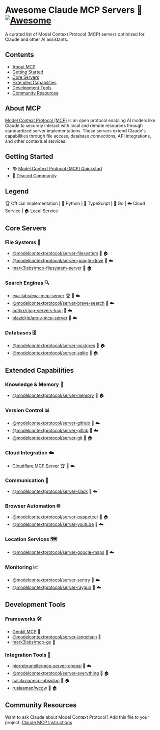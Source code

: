 # Awesome Claude MCP Servers 🤖 [![Awesome](https://awesome.re/badge.svg)](https://awesome.re)

A curated list of Model Context Protocol (MCP) servers optimized for Claude and other AI assistants.

## Contents
- [About MCP](#about-mcp)
- [Getting Started](#getting-started)
- [Core Servers](#core-servers)
- [Extended Capabilities](#extended-capabilities)
- [Development Tools](#development-tools)
- [Community Resources](#community-resources)

## About MCP

[Model Context Protocol (MCP)](https://modelcontextprotocol.io/) is an open protocol enabling AI models like Claude to securely interact with local and remote resources through standardized server implementations. These servers extend Claude's capabilities through file access, database connections, API integrations, and other contextual services.

## Getting Started

- 📚 [Model Context Protocol (MCP) Quickstart](https://glama.ai/blog/2024-11-25-model-context-protocol-quickstart)
- 💬 [Discord Community](https://discord.gg/TFE8FmjCdS)

## Legend

🏆 Official Implementation | 🐍 Python | 📱 TypeScript | 🏃 Go | ☁️ Cloud Service | 🏠 Local Service

## Core Servers

### File Systems 📂
- [@modelcontextprotocol/server-filesystem](https://github.com/modelcontextprotocol/servers/tree/main/src/filesystem) 📱 🏠
- [@modelcontextprotocol/server-google-drive](https://github.com/modelcontextprotocol/servers/tree/main/src/gdrive) 📱 ☁️
- [mark3labs/mcp-filesystem-server](https://github.com/mark3labs/mcp-filesystem-server) 🏃 🏠

### Search Engines 🔍
- [exa-labs/exa-mcp-server](https://github.com/exa-labs/exa-mcp-server) 🏆 📱 ☁️
- [@modelcontextprotocol/server-brave-search](https://github.com/modelcontextprotocol/servers/tree/main/src/brave-search) 📱 ☁️
- [ac3xx/mcp-servers-kagi](https://github.com/ac3xx/mcp-servers-kagi) 📱 ☁️
- [blazickjp/arxiv-mcp-server](https://github.com/blazickjp/arxiv-mcp-server) 🐍 ☁️

### Databases 🗄️
- [@modelcontextprotocol/server-postgres](https://github.com/modelcontextprotocol/servers/tree/main/src/postgres) 📱 🏠
- [@modelcontextprotocol/server-sqlite](https://github.com/modelcontextprotocol/servers/tree/main/src/sqlite) 🐍 🏠

## Extended Capabilities

### Knowledge & Memory 🧠
- [@modelcontextprotocol/server-memory](https://github.com/modelcontextprotocol/servers/tree/main/src/memory) 📱 🏠

### Version Control 📊
- [@modelcontextprotocol/server-github](https://github.com/modelcontextprotocol/servers/tree/main/src/github) 📱 ☁️
- [@modelcontextprotocol/server-gitlab](https://github.com/modelcontextprotocol/servers/tree/main/src/gitlab) 📱 ☁️
- [@modelcontextprotocol/server-git](https://github.com/modelcontextprotocol/servers/tree/main/src/git) 🐍 🏠

### Cloud Integration ☁️
- [Cloudflare MCP Server](https://github.com/cloudflare/mcp-server-cloudflare) 🏆 📱 ☁️

### Communication 💬
- [@modelcontextprotocol/server-slack](https://github.com/modelcontextprotocol/servers/tree/main/src/slack) 📱 ☁️

### Browser Automation 🌐
- [@modelcontextprotocol/server-puppeteer](https://github.com/modelcontextprotocol/servers/tree/main/src/puppeteer) 📱 🏠
- [@modelcontextprotocol/server-youtube](https://github.com/kimtaeyoon83/mcp-server-youtube-transcript) 📱 ☁️

### Location Services 🗺️
- [@modelcontextprotocol/server-google-maps](https://github.com/modelcontextprotocol/servers/tree/main/src/google-maps) 📱 ☁️

### Monitoring 📈
- [@modelcontextprotocol/server-sentry](https://github.com/modelcontextprotocol/servers/tree/main/src/sentry) 🐍 ☁️
- [@modelcontextprotocol/server-raygun](https://github.com/MindscapeHQ/mcp-server-raygun) 📱 ☁️

## Development Tools

### Frameworks 🛠️
- [Genkit MCP](https://github.com/firebase/genkit/tree/main/js/plugins/mcp) 📱
- [@modelcontextprotocol/server-langchain](https://github.com/rectalogic/langchain-mcp) 🐍
- [mark3labs/mcp-go](https://github.com/mark3labs/mcp-go) 🏃

### Integration Tools 🔧
- [pierrebrunelle/mcp-server-openai](https://github.com/pierrebrunelle/mcp-server-openai) 🐍 ☁️
- [@modelcontextprotocol/server-everything](https://github.com/modelcontextprotocol/servers/tree/main/src/everything) 📱 🏠
- [calclavia/mcp-obsidian](https://github.com/calclavia/mcp-obsidian) 📱 🏠
- [rusiaaman/wcgw](https://github.com/rusiaaman/wcgw/blob/main/src/wcgw/client/mcp_server/Readme.md) 🐍 🏠

## Community Resources

Want to ask Claude about Model Context Protocol? Add this file to your project:
[Claude MCP Instructions](https://modelcontextprotocol.io/llms-full.txt)
